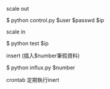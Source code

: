 scale out

$ python control.py $user $passwd $ip


scale in 

$ python test $ip


insert (插入$number筆假資料)

$ python influx.py $number


crontab 定期執行inert
